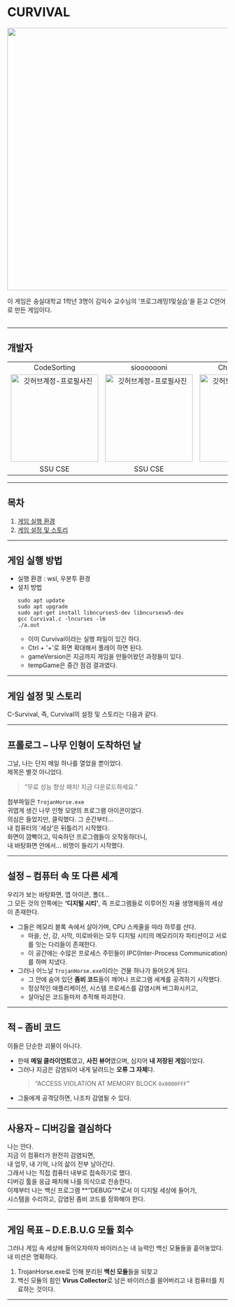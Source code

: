 # CURVIVAL
<p>
      <img src="https://github.com/user-attachments/assets/fd539753-6ebc-4066-97d6-bda7a2b41626" width="600" />
</p>
이 게임은 숭실대학교 1학년 3명이 김익수 교수님의 '프로그래밍1및실습'을 듣고 C언어로 만든 게임이다.<br>
<br>

---

## 개발자
<table>
      <tr align="center">
       <td>CodeSorting<br/>
      </td>
       <td>siooooooni<br/>
      </td>
       <td>Chickeneat999<br/>
      </td>
    </tr>
    <tr align="center">
      <td style="min-width: 150px;">
            <a href="https://github.com/CodeSorting">
              <img src="https://avatars.githubusercontent.com/{CodeSorting}" width="200" alt="깃허브계정-프로필사진">
              <br />
            </a>
        </td>
      <td style="min-width: 150px;">
            <a href="https://github.com/siooooooni">
              <img src="https://avatars.githubusercontent.com/{siooooooni}" width="200" alt="깃허브계정-프로필사진">
              <br />
            </a>
        </td>
      <td style="min-width: 150px;">
            <a href="https://github.com/Chickeneat999">
              <img src="https://avatars.githubusercontent.com/{Chickeneat999}" width="200" alt="깃허브계정-프로필사진">
              <br />
            </a>
        </td>
    </tr>
    <tr align="center">
       <td>
            SSU CSE <br/>
      </td>
       <td>
            SSU CSE <br/>
      </td>
       <td>
            SSU CSE <br/>
      </td>
    </tr>
</table>

---


## 목차
1. [게임 실행 환경](#게임-실행-방법)
2. [게임 설정 및 스토리](#게임-설정-및-스토리)  

---

## 게임 실행 방법
- 실행 환경 : wsl, 우분투 환경
- 설치 방법
  ```
  sudo apt update
  sudo apt upgrade
  sudo apt-get install libncurses5-dev libncursesw5-dev
  gcc Curvival.c -lncurses -lm
  ./a.out
  ```
  - 이미 Curvival이라는 실행 파일이 있긴 하다.
  - Ctrl + '+'로 화면 확대해서 플레이 하면 된다.
  - gameVersion은 지금까지 게임을 만들어왔던 과정들이 있다.
  - tempGame은 중간 점검 결과였다.
  
---

## 게임 설정 및 스토리 
C-Survival, 즉, Curvival의 설정 및 스토리는 다음과 같다.<br>

---

## 프롤로그 – 나무 인형이 도착하던 날
그날, 나는 단지 메일 하나를 열었을 뿐이었다.  
제목은 별것 아니었다.  
> “무료 성능 향상 패치! 지금 다운로드하세요.”  

첨부파일은 `TrojanHorse.exe`  
귀엽게 생긴 나무 인형 모양의 프로그램 아이콘이었다.  
의심은 들었지만, 클릭했다. 그 순간부터…  
내 컴퓨터의 ‘세상’은 뒤틀리기 시작했다.  
화면이 깜빡이고, 익숙하던 프로그램들이 오작동하더니,  
내 바탕화면 안에서… 비명이 들리기 시작했다.

---

## 설정 – 컴퓨터 속 또 다른 세계
우리가 보는 바탕화면, 앱 아이콘, 폴더…  
그 모든 것의 안쪽에는 **‘디지털 시티’**, 즉 프로그램들로 이루어진 자율 생명체들의 세상이 존재한다.  
- 그들은 메모리 블록 속에서 살아가며, CPU 스케줄을 따라 하루를 산다.
  - 마을, 산, 강, 사막, 미로바위는 모두 디지털 시티의 메모리이자 파티션이고 서로를 잇는 다리들이 존재한다.
  - 이 공간에는 수많은 프로세스 주민들이 IPC(Inter-Process Communication)를 하며 지냈다.
- 그러나 어느날 `TrojanHorse.exe`이라는 건물 하나가 들어오게 된다.  
  - 그 안에 숨어 있던 **좀비 코드**들이 깨어나 프로그램 세계를 공격하기 시작했다.  
  - 정상적인 애플리케이션, 시스템 프로세스를 감염시켜 버그화시키고,  
  - 살아남은 코드들마저 추적해 파괴한다.

---

## 적 – 좀비 코드
이들은 단순한 괴물이 아니다.  
- 한때 **메일 클라이언트**였고, **사진 뷰어**였으며, 심지어 **내 저장된 게임**이었다.  
- 그러나 지금은 감염되어 내게 달려드는 **오류 그 자체**다.  
  > “ACCESS VIOLATION AT MEMORY BLOCK `0x0000FFF`”  
- 그들에게 공격당하면, 나조차 감염될 수 있다.

---

## 사용자 – 디버깅을 결심하다
나는 안다.  
지금 이 컴퓨터가 완전히 감염되면,  
내 업무, 내 기억, 나의 삶이 전부 날아간다.  
그래서 나는 직접 컴퓨터 내부로 접속하기로 했다.  
디버깅 툴을 응급 패치해 나를 의식으로 전송한다.  
이제부터 나는 백신 프로그램 **“DEBUG”**로서 이 디지털 세상에 들어가,  
시스템을 수리하고, 감염된 좀비 코드를 정화해야 한다.

---

## 게임 목표 – D.E.B.U.G 모듈 회수
그러나 게임 속 세상에 들어오자마자 바이러스는 내 능력인 백신 모듈들을 흩어놓았다.  
내 미션은 명확하다.  
1. TrojanHorse.exe로 인해 분리된 **백신 모듈**들을 되찾고  
2. 백신 모듈의 힘인 **Virus Collector**로 남은 바이러스를 쓸어버리고 내 컴퓨터를 치료하는 것이다.

---



